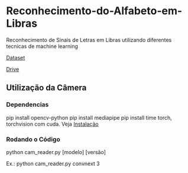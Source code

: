 # Reconhecimento-do-Alfabeto-em-Libras
Reconhecimento de Sinais de Letras em Libras utilizando diferentes tecnicas de machine learning

[Dataset](https://www.kaggle.com/datasets/williansoliveira/libras?resource=download)

[Drive](https://drive.google.com/drive/folders/1FWLEjItsCVNp2cz_t_xlUzyctqFvhMqu?usp=sharing)

## Utilização da Câmera

### Dependencias

pip install opencv-python
pip install mediapipe
pip install time
torch, torchvision com cuda. Veja [Instalação](https://pytorch.org/get-started/locally/)

### Rodando o Código
  python cam_reader.py [modelo] [versão]

  Ex.: python cam_reader.py convnext 3
